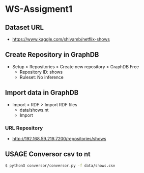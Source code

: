 # WS-Assigment1

## Dataset URL

-   https://www.kaggle.com/shivamb/netflix-shows

## Create Repository in GraphDB

-   Setup > Repositories > Create new repository > GraphDB Free
    -   Repository ID: shows
    -   Ruleset: No inference

## Import data in GraphDB

-   Import > RDF > Import RDF files
    -   data/shows.nt
    -   Import

### URL Repository

-   http://192.168.59.219:7200/repositories/shows

## USAGE Conversor csv to nt

```bash
$ python3 conversor/conversor.py -f data/shows.csv
```

